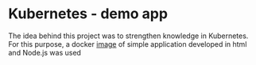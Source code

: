 # Kubernetes - demo app

The idea behind this project was to strengthen knowledge in Kubernetes. For this purpose, a docker [image](https://hub.docker.com/repository/docker/nanajanashia/k8s-demo-app) of simple application developed in html and Node.js was used
